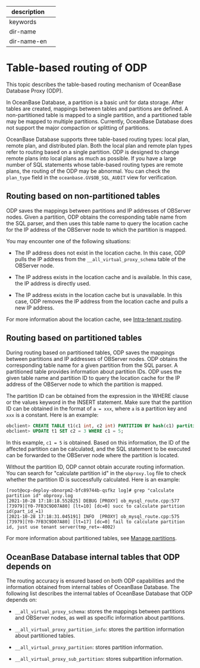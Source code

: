 |description||
|---|---|
|keywords||
|dir-name||
|dir-name-en||

# Table-based routing of ODP

This topic describes the table-based routing mechanism of OceanBase Database Proxy (ODP).

In OceanBase Database, a partition is a basic unit for data storage. After tables are created, mappings between tables and partitions are defined. A non-partitioned table is mapped to a single partition, and a partitioned table may be mapped to multiple partitions. Currently, OceanBase Database does not support the major compaction or splitting of partitions.

OceanBase Database supports three table-based routing types: local plan, remote plan, and distributed plan. Both the local plan and remote plan types refer to routing based on a single partition. ODP is designed to change remote plans into local plans as much as possible. If you have a large number of SQL statements whose table-based routing types are remote plans, the routing of the ODP may be abnormal. You can check the `plan_type` field in the `oceanbase.GV$OB_SQL_AUDIT` view for verification.

## Routing based on non-partitioned tables

ODP saves the mappings between partitions and IP addresses of OBServer nodes. Given a partition, ODP obtains the corresponding table name from the SQL parser, and then uses this table name to query the location cache for the IP address of the OBServer node to which the partition is mapped.

You may encounter one of the following situations:

* The IP address does not exist in the location cache. In this case, ODP pulls the IP address from the `__all_virtual_proxy_schema` table of the OBServer node.

* The IP address exists in the location cache and is available. In this case, the IP address is directly used.

* The IP address exists in the location cache but is unavailable. In this case, ODP removes the IP address from the location cache and pulls a new IP address.

For more information about the location cache, see [Intra-tenant routing](https://en.oceanbase.com/docs/enterprise-odp-enterprise-en-10000000000841248).

## Routing based on partitioned tables

During routing based on partitioned tables, ODP saves the mappings between partitions and IP addresses of OBServer nodes. ODP obtains the corresponding table name for a given partition from the SQL parser. A partitioned table provides information about partition IDs. ODP uses the given table name and partition ID to query the location cache for the IP address of the OBServer node to which the partition is mapped.

The partition ID can be obtained from the expression in the WHERE clause or the values keyword in the INSERT statement. Make sure that the partition ID can be obtained in the format of `a = xxx`, where `a` is a partition key and `xxx` is a constant. Here is an example:

```sql
obclient> CREATE TABLE t1(c1 int, c2 int) PARTITION BY hash(c1) partitions 5;
obclient> UPDATE t1 SET c2 = 3 WHERE c1 = 5;
```

In this example, `c1 = 5` is obtained. Based on this information, the ID of the affected partition can be calculated, and the SQL statement to be executed can be forwarded to the OBServer node where the partition is located.

Without the partition ID, ODP cannot obtain accurate routing information. You can search for "calculate partition id" in the `obproxy.log` file to check whether the partition ID is successfully calculated. Here is an example:

```shell
[root@ocp-deploy-obnorpm2-bfc89744b-qsfkz log]# grep "calculate partition id" obproxy.log
[2021-10-28 17:18:18.552825] DEBUG [PROXY] ob_mysql_route.cpp:577 [73979][Y0-7FB3C9D07A80] [lt=10] [dc=0] succ to calculate partition id(part_id_=1)
[2021-10-28 17:18:31.045191] INFO  [PROXY] ob_mysql_route.cpp:575 [73979][Y0-7FB3C9D07A80] [lt=17] [dc=0] fail to calculate partition id, just use tenant server(tmp_ret=-4002)
```

For more information about partitioned tables, see [Manage partitions](../../300.database-object-management/100.manage-object-of-mysql-mode/300.manage-partitions-of-mysql-mode/100.partition-overview-of-mysql-mode.md).

## OceanBase Database internal tables that ODP depends on

The routing accuracy is ensured based on both ODP capabilities and the information obtained from internal tables of OceanBase Database. The following list describes the internal tables of OceanBase Database that ODP depends on:

* `__all_virtual_proxy_schema`: stores the mappings between partitions and OBServer nodes, as well as specific information about partitions.

* `__all_virtual_proxy_partition_info`: stores the partition information about partitioned tables.

* `__all_virtual_proxy_partition`: stores partition information.

* `__all_virtual_proxy_sub_partition`: stores subpartition information.

